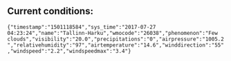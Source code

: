 ## Current conditions: 
 ``` {"timestamp":"1501118584","sys_time":"2017-07-27 04:23:24","name":"Tallinn-Harku","wmocode":"26038","phenomenon":"Few clouds","visibility":"20.0","precipitations":"0","airpressure":"1005.2","relativehumidity":"97","airtemperature":"14.6","winddirection":"55","windspeed":"2.2","windspeedmax":"3.4"} ```
